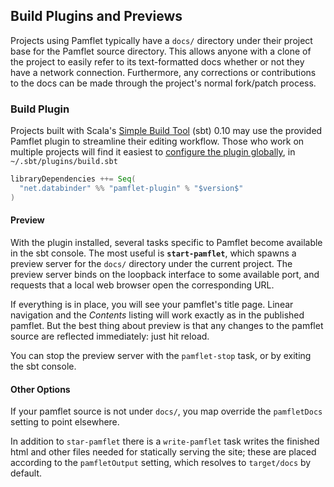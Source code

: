 Build Plugins and Previews
--------------------------

Projects using Pamflet typically have a `docs/` directory under their
project base for the Pamflet source directory. This allows anyone with
a clone of the project to easily refer to its text-formatted docs
whether or not they have a network connection. Furthermore, any
corrections or contributions to the docs can be made through the
project's normal fork/patch process.

### Build Plugin

Projects built with Scala's [Simple Build Tool][sbt] (sbt) 0.10 may
use the provided Pamflet plugin to streamline their editing
workflow. Those who work on multiple projects will find it easiest to
[configure the plugin globally][plugins], in `~/.sbt/plugins/build.sbt`

[sbt]: https://github.com/harrah/xsbt/#readme
[plugins]: https://github.com/harrah/xsbt/wiki/Plugins

```scala
libraryDependencies ++= Seq(
  "net.databinder" %% "pamflet-plugin" % "$version$"
)
```

#### Preview

With the plugin installed, several tasks specific to Pamflet become
available in the sbt console. The most useful is **`start-pamflet`**,
which spawns a preview server for the `docs/` directory under the
current project. The preview server binds on the loopback interface to
some available port, and requests that a local web browser open the
corresponding URL.

If everything is in place, you will see your pamflet's title
page. Linear navigation and the *Contents* listing will work exactly
as in the published pamflet. But the best thing about preview is that
any changes to the pamflet source are reflected immediately: just hit
reload.

You can stop the preview server with the `pamflet-stop` task, or by
exiting the sbt console.

#### Other Options

If your pamflet source is not under `docs/`, you map override the
`pamfletDocs` setting to point elsewhere.

In addition to `star-pamflet` there is a `write-pamflet` task writes
the finished html and other files needed for statically serving the
site; these are placed according to the `pamfletOutput` setting, which
resolves to `target/docs` by default.
